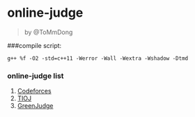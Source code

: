 # online-judge
> by @ToMmDong

###compile script:

```
g++ %f -O2 -std=c++11 -Werror -Wall -Wextra -Wshadow -Dtmd
```

### online-judge list
1. [Codeforces](http://codeforces.com/)
2. [TIOJ](http://tioj.infor.org/)
3. [GreenJudge](http://www.tcgs.tc.edu.tw:1218/)
